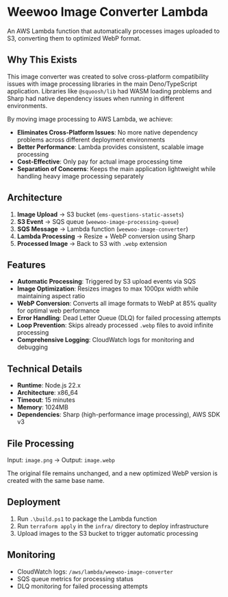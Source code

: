 # Weewoo Image Converter Lambda

An AWS Lambda function that automatically processes images uploaded to S3, converting them to optimized WebP format.

## Why This Exists

This image converter was created to solve cross-platform compatibility issues with image processing libraries in the main Deno/TypeScript application. Libraries like `@squoosh/lib` had WASM loading problems and Sharp had native dependency issues when running in different environments.

By moving image processing to AWS Lambda, we achieve:

- **Eliminates Cross-Platform Issues**: No more native dependency problems across different deployment environments
- **Better Performance**: Lambda provides consistent, scalable image processing
- **Cost-Effective**: Only pay for actual image processing time
- **Separation of Concerns**: Keeps the main application lightweight while handling heavy image processing separately

## Architecture

1. **Image Upload** → S3 bucket (`ems-questions-static-assets`)
2. **S3 Event** → SQS queue (`weewoo-image-processing-queue`)
3. **SQS Message** → Lambda function (`weewoo-image-converter`)
4. **Lambda Processing** → Resize + WebP conversion using Sharp
5. **Processed Image** → Back to S3 with `.webp` extension

## Features

- **Automatic Processing**: Triggered by S3 upload events via SQS
- **Image Optimization**: Resizes images to max 1000px width while maintaining aspect ratio
- **WebP Conversion**: Converts all image formats to WebP at 85% quality for optimal web performance
- **Error Handling**: Dead Letter Queue (DLQ) for failed processing attempts
- **Loop Prevention**: Skips already processed `.webp` files to avoid infinite processing
- **Comprehensive Logging**: CloudWatch logs for monitoring and debugging

## Technical Details

- **Runtime**: Node.js 22.x
- **Architecture**: x86_64
- **Timeout**: 15 minutes
- **Memory**: 1024MB
- **Dependencies**: Sharp (high-performance image processing), AWS SDK v3

## File Processing

Input: `image.png` → Output: `image.webp`

The original file remains unchanged, and a new optimized WebP version is created with the same base name.

## Deployment

1. Run `.\build.ps1` to package the Lambda function
2. Run `terraform apply` in the `infra/` directory to deploy infrastructure
3. Upload images to the S3 bucket to trigger automatic processing

## Monitoring

- CloudWatch logs: `/aws/lambda/weewoo-image-converter`
- SQS queue metrics for processing status
- DLQ monitoring for failed processing attempts